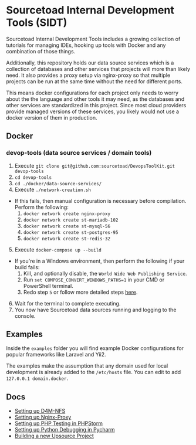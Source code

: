 # Sourcetoad Internal Development Tools (SIDT)

Sourcetoad Internal Development Tools includes a growing collection of tutorials
for managing IDEs, hooking up tools with Docker and any combination of those 
things.

Additionally, this repository holds our data source services which is 
a collection of databases and other services that projects will more than likely 
need. It also provides a proxy setup via nginx-proxy so that multiple projects 
can be run at the same time without the need for different ports.

This means docker configurations for each project only needs to worry about the 
the language and other tools it may need, as the databases and other services are
standardized in this project. Since most cloud providers provide managed versions
of these services, you likely would not use a docker version of them in production.

## Docker

### devop-tools (data source services / domain tools)
1. Execute `git clone git@github.com:sourcetoad/DevopsToolKit.git devop-tools`
2. `cd devop-tools`
3. `cd ./docker/data-source-services/`
4. Execute `./network-creation.sh`
- If this fails, then manual configuration is necessary before compilation. Perform the following:
   1. `docker network create nginx-proxy`
   2. `docker network create st-mariadb-102`
   3. `docker network create st-mysql-56`
   4. `docker network create st-postgres-95`
   5. `docker network create st-redis-32`
5. Execute `docker-compose up --build`
- If you're in a Windows environment, then perform the following if your build fails:
   1. Kill, and optionally disable, the `World Wide Web Publishing Service`.
   2. Run `set COMPOSE_CONVERT_WINDOWS_PATHS=1` in your CMD or PowerShell terminal.
   3. Redo step `5` or follow more detailed steps [here](https://github.com/docker/compose/issues/4303#issuecomment-379563170).
6. Wait for the terminal to complete executing.
7. You now have Sourcetoad data sources running and logging to the console.

## Examples
Inside the `examples` folder you will find example Docker configurations for
popular frameworks like Laravel and Yii2.

The examples make the assumption that any domain used for local development is 
already added to the `/etc/hosts` file. You can edit to add `127.0.0.1 domain.docker`.

## Docs
 * [Setting up D4M-NFS](docs/d4m-nfs/README.md)
 * [Setting up Nginx-Proxy](docs/nginx-proxy/README.md)
 * [Setting up PHP Testing in PHPStorm](docs/phpstorm-docker/README.md)
 * [Setting up Python Debugging in Pycharm](docs/pycharm-debugging/README.md)
 * [Building a new Upsource Project](docs/upsource/README.md)

